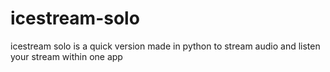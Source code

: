 # icestream-solo
icestream solo is a quick version made in python to stream audio and listen your stream within one app
